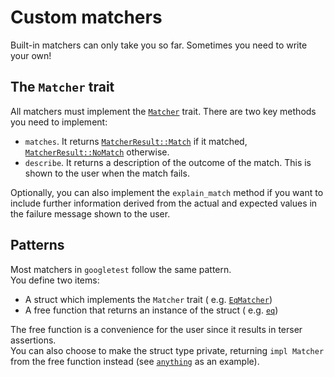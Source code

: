 # Custom matchers

Built-in matchers can only take you so far. Sometimes you need to write your own!

## The `Matcher` trait

All matchers must implement the [`Matcher`](https://docs.rs/googletest/0.11.0/googletest/matcher/trait.Matcher.html)
trait. There are two key methods you need to implement:

- `matches`. It
  returns [`MatcherResult::Match`](https://docs.rs/googletest/0.11.0/googletest/matcher/enum.MatcherResult.html#variant.Match)
  if it
  matched, [`MatcherResult::NoMatch`](https://docs.rs/googletest/0.11.0/googletest/matcher/enum.MatcherResult.html#variant.NoMatch)
  otherwise.
- `describe`. It returns a description of the outcome of the match. This is shown to the user when the match fails.

Optionally, you can also implement the `explain_match` method if you want to include further information
derived from the actual and expected values in the failure message shown to the user.

## Patterns

Most matchers in `googletest` follow the same pattern.\
You define two items:

- A struct which implements the `Matcher` trait (
  e.g. [`EqMatcher`](https://docs.rs/googletest/0.11.0/googletest/matchers/struct.EqMatcher.html))
- A free function that returns an instance of the struct (
  e.g. [`eq`](https://docs.rs/googletest/0.11.0/googletest/matchers/fn.eq.html))

The free function is a convenience for the user since it results in terser assertions.\
You can also choose to make the struct type private, returning `impl Matcher` from the free function instead
(see [`anything`](https://docs.rs/googletest/0.11.0/googletest/matchers/fn.anything.html) as an example).
